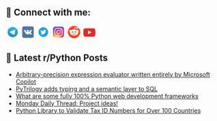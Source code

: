 ## 🔎 Connect with me:
[<img src="https://github.com/bullbesh/bullbesh/blob/main/images/Telegram.png" width="32" height="32" />](https://t.me/bullbesh)
[<img src="https://github.com/bullbesh/bullbesh/blob/main/images/VK.png" width="32" height="32" />](https://vk.com/bullbesh)
[<img src="https://github.com/bullbesh/bullbesh/blob/main/images/Twitter.png" width="32" height="32" />](https://twitter.com/bullbesh1)
[<img src="https://github.com/bullbesh/bullbesh/blob/main/images/Instagram.png" width="32" height="32" />](https://www.instagram.com/bullbesh)
[<img src="https://github.com/bullbesh/bullbesh/blob/main/images/Reddit.png" width="32" height="32" />](https://www.reddit.com/user/bullbesh)
[<img src="https://github.com/bullbesh/bullbesh/blob/main/images/YouTube.png" width="32" height="32" />](https://www.youtube.com/channel/UCtfjRs6uzgq5mfm8S06WTcg)

## 📕 Latest r/Python Posts
<!-- BLOG-POST-LIST:START -->
- [Arbitrary-precision expression evaluator written entirely by Microsoft Copilot](https://www.reddit.com/r/Python/comments/1fnaxf0/arbitraryprecision_expression_evaluator_written/)
- [PyTrilogy adds typing and a semantic layer to SQL](https://www.reddit.com/r/Python/comments/1fn9bxp/pytrilogy_adds_typing_and_a_semantic_layer_to_sql/)
- [What are some fully 100% Python web development frameworks](https://www.reddit.com/r/Python/comments/1fn8wyf/what_are_some_fully_100_python_web_development/)
- [Monday Daily Thread: Project ideas!](https://www.reddit.com/r/Python/comments/1fn7daq/monday_daily_thread_project_ideas/)
- [Python Library to Validate Tax ID Numbers for Over 100 Countries](https://www.reddit.com/r/Python/comments/1fmxt7p/python_library_to_validate_tax_id_numbers_for/)
<!-- BLOG-POST-LIST:END -->
